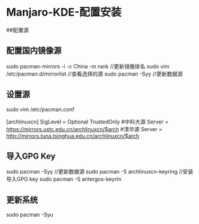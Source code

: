 # Manjaro-KDE-配置安装

##配置源

配置国内镜像源
---
sudo pacman-mirrors -i -c China -m rank //更新镜像排名
sudo vim /etc/pacman.d/mirrorlist //查看选择的源
sudo pacman -Syy //更新数据源

设置源
---
sudo vim /etc/pacman.conf

[archlinuxcn]
SigLevel = Optional TrustedOnly
#中科大源
Server = https://mirrors.ustc.edu.cn/archlinuxcn/$arch
#清华源
Server = http://mirrors.tuna.tsinghua.edu.cn/archlinuxcn/$arch

导入GPG Key
---
sudo pacman -Syy //更新数据源
sudo pacman -S archlinuxcn-keyring //安装导入GPG key
sudo pacman -S antergos-keyrin

更新系统
---
sudo pacman -Syu
